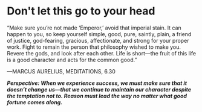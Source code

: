 # Don't let this go to your head

“Make sure you’re not made ‘Emperor,’ avoid that imperial stain. It can happen to you, so keep yourself simple, good, pure, saintly, plain, a friend of justice, god-fearing, gracious, affectionate, and strong for your proper work. Fight to remain the person that philosophy wished to make you. Revere the gods, and look after each other. Life is short—the fruit of this life is a good character and acts for the common good.”

—MARCUS AURELIUS, MEDITATIONS, 6.30

***Perspective: When we experience success, we must make sure that it doesn’t change us—that we continue to maintain our character despite the temptation not to. Reason must lead the way no matter what good fortune comes along.***